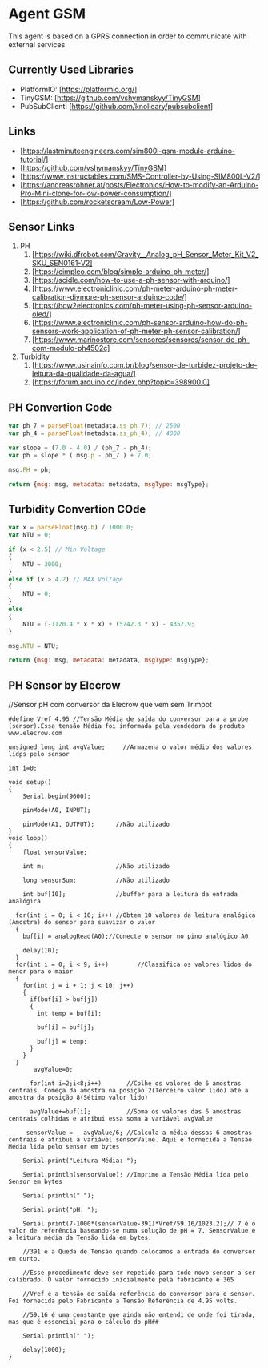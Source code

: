 # Agent GSM

This agent is based on a GPRS connection in order to communicate with external services

## Currently Used Libraries

- PlatformIO: [https://platformio.org/]
- TinyGSM: [https://github.com/vshymanskyy/TinyGSM]
- PubSubClient: [https://github.com/knolleary/pubsubclient]

## Links

- [https://lastminuteengineers.com/sim800l-gsm-module-arduino-tutorial/]
- [https://github.com/vshymanskyy/TinyGSM]
- [https://www.instructables.com/SMS-Controller-by-Using-SIM800L-V2/]
- [https://andreasrohner.at/posts/Electronics/How-to-modify-an-Arduino-Pro-Mini-clone-for-low-power-consumption/]
- [https://github.com/rocketscream/Low-Power]

## Sensor Links

1. PH
   1. [https://wiki.dfrobot.com/Gravity__Analog_pH_Sensor_Meter_Kit_V2_SKU_SEN0161-V2]
   2. [https://cimpleo.com/blog/simple-arduino-ph-meter/]
   3. [https://scidle.com/how-to-use-a-ph-sensor-with-arduino/]
   4. [https://www.electroniclinic.com/ph-meter-arduino-ph-meter-calibration-diymore-ph-sensor-arduino-code/]
   5. [https://how2electronics.com/ph-meter-using-ph-sensor-arduino-oled/]
   6. [https://www.electroniclinic.com/ph-sensor-arduino-how-do-ph-sensors-work-application-of-ph-meter-ph-sensor-calibration/]
   7. [https://www.marinostore.com/sensores/sensores/sensor-de-ph-com-modulo-ph4502c]
2. Turbidity
   1. [https://www.usinainfo.com.br/blog/sensor-de-turbidez-projeto-de-leitura-da-qualidade-da-agua/]
   2. [https://forum.arduino.cc/index.php?topic=398900.0]

## PH Convertion Code

```js
var ph_7 = parseFloat(metadata.ss_ph_7); // 2500
var ph_4 = parseFloat(metadata.ss_ph_4); // 4000

var slope = (7.0 - 4.0) / (ph_7 - ph_4);
var ph = slope * ( msg.p - ph_7 ) + 7.0;

msg.PH = ph;

return {msg: msg, metadata: metadata, msgType: msgType};
```

## Turbidity Convertion COde

```js
var x = parseFloat(msg.b) / 1000.0;
var NTU = 0;

if (x < 2.5) // Min Voltage
{
    NTU = 3000;
}
else if (x > 4.2) // MAX Voltage
{
    NTU = 0;
}
else
{
    NTU = (-1120.4 * x * x) + (5742.3 * x) - 4352.9;
}

msg.NTU = NTU;

return {msg: msg, metadata: metadata, msgType: msgType};
```
## PH Sensor by Elecrow

//Sensor pH com conversor da Elecrow que vem sem Trimpot
```
#define Vref 4.95 //Tensão Média de saída do conversor para a probe (sensor).Essa tensão Média foi informada pela vendedora do produto www.elecrow.com

unsigned long int avgValue;     //Armazena o valor médio dos valores lidps pelo sensor

int i=0;

void setup()
{
    Serial.begin(9600);
    
    pinMode(A0, INPUT);
    
    pinMode(A1, OUTPUT);      //Não utilizado
}
void loop()
{
    float sensorValue;
    
    int m;                    //Não utilizado
    
    long sensorSum;           //Não utilizado
    
    int buf[10];              //buffer para a leitura da entrada analógica
    
  for(int i = 0; i < 10; i++) //Obtem 10 valores da leitura analógica (Amostra) do sensor para suavizar o valor 
  { 
    buf[i] = analogRead(A0);//Conecte o sensor no pino analógico A0
    
    delay(10);
  }
  for(int i = 0; i < 9; i++)        //Classifica os valores lidos do menor para o maior
  {
    for(int j = i + 1; j < 10; j++)
    {
      if(buf[i] > buf[j])
      {
        int temp = buf[i];
        
        buf[i] = buf[j];
        
        buf[j] = temp;
      }
    }
  }
       avgValue=0;
 
      for(int i=2;i<8;i++)       //Colhe os valores de 6 amostras centrais. Começa da amostra na posição 2(Terceiro valor lido) até a amostra da posição 8(Sétimo valor lido)
      
      avgValue+=buf[i];          //Soma os valores das 6 amostras centrais colhidas e atribui essa soma à variável avgValue
    
     sensorValue =   avgValue/6; //Calcula a média dessas 6 amostras centrais e atribui à variável sensorValue. Aqui é fornecida a Tensão Média lida pelo sensor em bytes
     
    Serial.print("Leitura Média: ");
    
    Serial.println(sensorValue); //Imprime a Tensão Média lida pelo Sensor em bytes
    
    Serial.println(" ");
    
    Serial.print("pH: ");
    
    Serial.print(7-1000*(sensorValue-391)*Vref/59.16/1023,2);// 7 é o valor de referência baseando-se numa solução de pH = 7. SensorValue é a leitura média da Tensão lida em bytes.
    
    //391 é a Queda de Tensão quando colocamos a entrada do conversor em curto. 
    
    //Esse procedimento deve ser repetido para todo novo sensor a ser calibrado. O valor fornecido inicialmente pela fabricante é 365
   
    //Vref é a tensão de saída referência do conversor para o sensor. Foi fornecida pelo Fabricante a Tensão Referência de 4.95 volts.
    
    //59.16 é uma constante que ainda não entendi de onde foi tirada, mas que é essencial para o cálculo do pH##
    
    Serial.println(" ");
    
    delay(1000);
}
```
